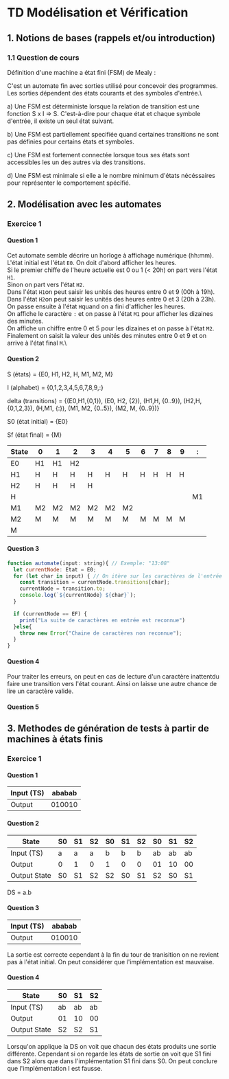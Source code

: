 # TD Modélisation et Vérification

## 1. Notions de bases (rappels et/ou introduction)

### 1.1 Question de cours

Définition d'une machine a état fini (FSM) de Mealy :

C'est un automate fin avec sorties utilisé pour concevoir des programmes. Les sorties dépendent des états courants et des symboles d'entrée.\

a) Une FSM est déterministe lorsque la relation de transition est une fonction S x I => S. C'est-à-dire pour chaque état et chaque symbole d'entrée, il existe un seul état suivant.

b) Une FSM est partiellement specifiée quand certaines transitions ne sont pas définies pour certains états et symboles.

c) Une FSM est fortement connectée lorsque tous ses états sont accessibles les un des autres via des transitions.

d) Une FSM est minimale si elle a le nombre minimum d'états nécéssaires pour représenter le comportement spécifié.

## 2. Modélisation avec les automates

### Exercice 1

#### Question 1

Cet automate semble décrire un horloge à affichage numérique (hh:mm).\
L'état initial est l'état `E0`. On doit d'abord afficher les heures.\
Si le premier chiffe de l'heure actuelle est 0 ou 1 (< 20h) on part vers l'état `H1`.\
Sinon on part vers l'état `H2`.\
Dans l'état `H1`on peut saisir les unités des heures entre 0 et 9 (00h à 19h).\
Dans l'état `H2`on peut saisir les unités des heures entre 0 et 3 (20h à 23h).\
On passe ensuite à l'état `H`quand on a fini d'afficher les heures.\
On affiche le caractère `:` et on passe à l'état `M1` pour afficher les dizaines des minutes.\
On affiche un chiffre entre 0 et 5 pour les dizaines et on passe à l'état `M2`.\
Finalement on saisit la valeur des unités des minutes entre 0 et 9 et on arrive à l'état final `M`.\

#### Question 2

S (états) = {E0, H1, H2, H, M1, M2, M}

I (alphabet) = {0,1,2,3,4,5,6,7,8,9,:}

delta (transitions) = {(E0,H1,{0,1}), (E0, H2, {2}), (H1,H, {0..9}), (H2,H, {0,1,2,3}), (H,M1, {:}), (M1, M2, {0..5}), (M2, M, {0..9})}

S0 (état initial) = {E0}

Sf (état final) = {M}

| State | 0  | 1  | 2  | 3  | 4  | 5  | 6 | 7 | 8 | 9 | :  |
|-------|----|----|----|----|----|----|---|---|---|---|----|
| E0    | H1 | H1 | H2 |    |    |    |   |   |   |   |    |
| H1    | H  | H  | H  | H  | H  | H  | H | H | H | H |    |
| H2    | H  | H  | H  | H  |    |    |   |   |   |   |    |
| H     |    |    |    |    |    |    |   |   |   |   | M1 |
| M1    | M2 | M2 | M2 | M2 | M2 | M2 |   |   |   |   |    |
| M2    | M  | M  | M  | M  | M  | M  | M | M | M | M |    |
| M     |    |    |    |    |    |    |   |   |   |   |    |

#### Question 3

```JavaScript
function automate(input: string){ // Exemple: "13:08"
  let currentNode: Etat = E0;
  for (let char in input) { // On itère sur les caractères de l'entrée
    const transition = currentNode.transitions[char];
    currentNode = transition.to;
    console.log(`${currentNode} ${char}`);
  }

  if (currentNode == EF) {
    print("La suite de caractères en entrée est reconnue")
  }else{
    throw new Error("Chaine de caractères non reconnue");
  }
}
```

#### Question 4

Pour traiter les erreurs, on peut en cas de lecture d'un caractère inattentdu faire une transition vers l'état courant. Ainsi on laisse une autre chance de lire un caractère valide.

#### Question 5


## 3. Methodes de génération de tests à partir de machines à états finis

### Exercice 1

#### Question 1

| Input (TS) | ababab |
|------------|--------|
| Output     | 010010 |

#### Question 2

| State       | S0 | S1 | S2 | S0 | S1 | S2 | S0 | S1 | S2 |
|-------------|----|----|----|----|----|----|----|----|----|
| Input (TS)  | a  | a  | a  | b  | b  | b  | ab | ab | ab |
| Output      | 0  | 1  | 0  | 1  | 0  | 0  | 01 | 10 | 00 |
| Output State| S0 | S1 | S2 | S2 | S0 | S1 | S2 | S0 | S1 |

DS = a.b

#### Question 3

| Input (TS) | ababab |
|------------|--------|
| Output     | 010010 |

La sortie est correcte cependant à la fin du tour de tranisition on ne revient pas à l'état initial. On peut considérer que l'implémentation est mauvaise.

#### Question 4

| State       | S0 | S1 | S2 |
|-------------|----|----|----|
| Input (TS)  | ab | ab | ab |
| Output      | 01 | 10 | 00 |
| Output State| S2 | S2 | S1 |

Lorsqu'on applique la DS on voit que chacun des états produits une sortie différente. Cependant si on regarde les états de sortie on voit que S1 fini dans S2 alors que dans l'implémentation S1 fini dans S0. On peut conclure que l'implémentation I est fausse.
